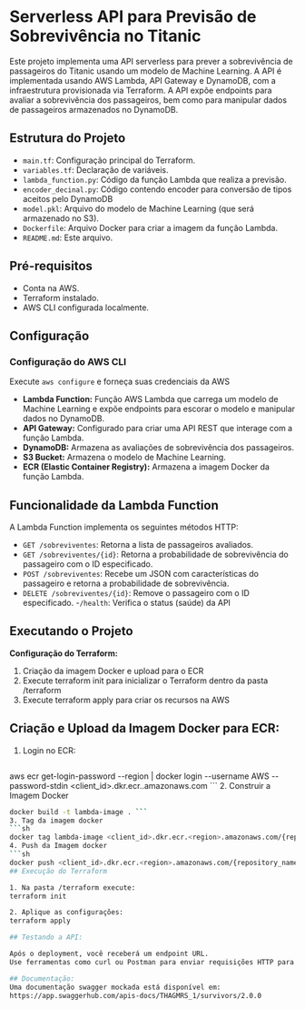 # Serverless API para Previsão de Sobrevivência no Titanic

Este projeto implementa uma API serverless para prever a sobrevivência de passageiros do Titanic usando um modelo de Machine Learning. A API é implementada usando AWS Lambda, API Gateway e DynamoDB, com a infraestrutura provisionada via Terraform.  A API expõe endpoints para avaliar a sobrevivência dos passageiros, bem como para manipular dados de passageiros armazenados no DynamoDB.

## Estrutura do Projeto

- `main.tf`: Configuração principal do Terraform.
- `variables.tf`: Declaração de variáveis.
- `lambda_function.py`: Código da função Lambda que realiza a previsão.
- `encoder_decinal.py`: Código contendo encoder para conversão de tipos aceitos pelo DynamoDB
- `model.pkl`: Arquivo do modelo de Machine Learning (que será armazenado no S3).
- `Dockerfile`: Arquivo Docker para criar a imagem da função Lambda.
- `README.md`: Este arquivo.

## Pré-requisitos

- Conta na AWS.
- Terraform instalado.
- AWS CLI configurada localmente.

## Configuração

### Configuração do AWS CLI

Execute `aws configure` e forneça suas credenciais da AWS

- **Lambda Function:** Função AWS Lambda que carrega um modelo de Machine Learning e expõe endpoints para escorar o modelo e manipular dados no DynamoDB.
- **API Gateway:** Configurado para criar uma API REST que interage com a função Lambda.
- **DynamoDB:** Armazena as avaliações de sobrevivência dos passageiros.
- **S3 Bucket:** Armazena o modelo de Machine Learning.
- **ECR (Elastic Container Registry):** Armazena a imagem Docker da função Lambda.

## Funcionalidade da Lambda Function
A Lambda Function implementa os seguintes métodos HTTP:

- `GET /sobreviventes`: Retorna a lista de passageiros avaliados.
- `GET /sobreviventes/{id}`: Retorna a probabilidade de sobrevivência do passageiro com o ID especificado.
- `POST /sobreviventes`: Recebe um JSON com características do passageiro e retorna a probabilidade de sobrevivência.
- `DELETE /sobreviventes/{id}`: Remove o passageiro com o ID especificado.
-`/health`: Verifica o status (saúde) da API


## Executando o Projeto
**Configuração do Terraform:** 

1. Criação da imagem Docker e upload para o ECR
2. Execute terraform init para inicializar o Terraform dentro da pasta /terraform
3. Execute terraform apply para criar os recursos na AWS

## Criação e Upload da Imagem Docker para ECR:

1. Login no ECR:

   ```sh
aws ecr get-login-password --region <region> | docker login --username AWS --password-stdin <client_id>.dkr.ecr.<region>.amazonaws.com ```
2. Construir a Imagem Docker
   ```sh
docker build -t lambda-image . ```
3. Tag da imagem docker
   ```sh
docker tag lambda-image <client_id>.dkr.ecr.<region>.amazonaws.com/{repository_name}:{version} ```
4. Push da Imagem docker
   ```sh
docker push <client_id>.dkr.ecr.<region>.amazonaws.com/{repository_name}:{version}  ```
## Execução do Terraform

1. Na pasta /terraform execute:
terraform init

2. Aplique as configurações:
terraform apply

## Testando a API:

Após o deployment, você receberá um endpoint URL.
Use ferramentas como curl ou Postman para enviar requisições HTTP para o endpoint.

## Documentação:
Uma documentação swagger mockada está disponível em:
https://app.swaggerhub.com/apis-docs/THAGMRS_1/survivors/2.0.0